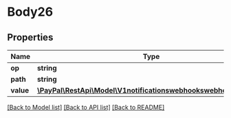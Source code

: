 # Body26

## Properties
Name | Type | Description | Notes
------------ | ------------- | ------------- | -------------
**op** | **string** |  | [optional] 
**path** | **string** |  | [optional] 
**value** | [**\PayPal\RestApi\Model\V1notificationswebhookswebhookIdValue[]**](V1notificationswebhookswebhookIdValue.md) |  | [optional] 

[[Back to Model list]](../README.md#documentation-for-models) [[Back to API list]](../README.md#documentation-for-api-endpoints) [[Back to README]](../README.md)


